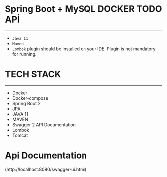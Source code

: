 # Spring Boot + MySQL DOCKER TODO APİ
 <HR>


 - `Java 11`
 -  `Maven `
 - `Lombok` plugin should be installed on your IDE. Plugin is not mandatory for running.
# TECH STACK
<HR>

- Docker
- Docker-compose
- Spring Boot 2
- JPA
- JAVA 11
- MAVEN
- Swagger 2 API Documentation
- Lombok
- Tomcat

# Api Documentation


(http://localhost:8080/swagger-ui.html)

